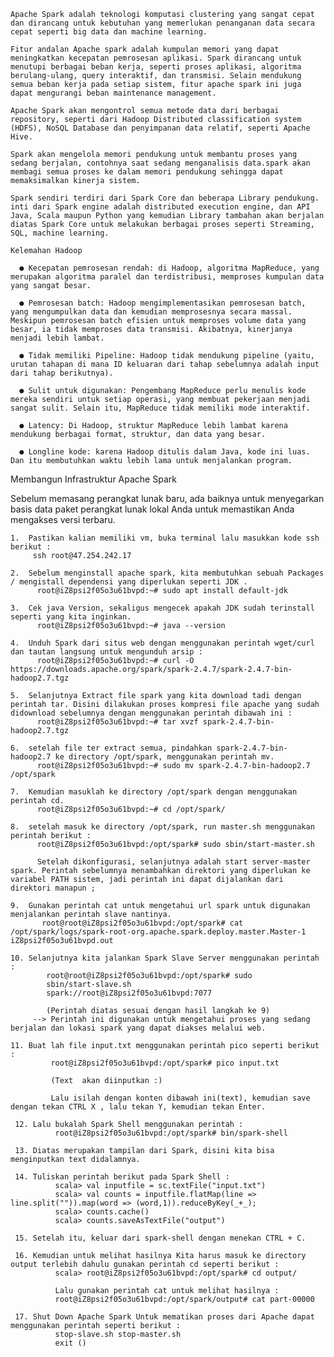     Apache Spark adalah teknologi komputasi clustering yang sangat cepat dan dirancang untuk kebutuhan yang memerlukan penanganan data secara cepat seperti big data dan machine learning.

    Fitur andalan Apache spark adalah kumpulan memori yang dapat meningkatkan kecepatan pemrosesan aplikasi. Spark dirancang untuk menutupi berbagai beban kerja, seperti proses aplikasi, algoritma berulang-ulang, query interaktif, dan transmisi. Selain mendukung semua beban kerja pada setiap sistem, fitur apache spark ini juga dapat mengurangi beban maintenance management.

    Apache Spark akan mengontrol semua metode data dari berbagai repository, seperti dari Hadoop Distributed classification system (HDFS), NoSQL Database dan penyimpanan data relatif, seperti Apache Hive.

    Spark akan mengelola memori pendukung untuk membantu proses yang sedang berjalan, contohnya saat sedang menganalisis data.spark akan membagi semua proses ke dalam memori pendukung sehingga dapat memaksimalkan kinerja sistem.

    Spark sendiri terdiri dari Spark Core dan beberapa Library pendukung. inti dari Spark engine adalah distributed execution engine, dan API Java, Scala maupun Python yang kemudian Library tambahan akan berjalan diatas Spark Core untuk melakukan berbagai proses seperti Streaming, SQL, machine learning.

    Kelemahan Hadoop

      ●	Kecepatan pemrosesan rendah: di Hadoop, algoritma MapReduce, yang merupakan algoritma paralel dan terdistribusi, memproses kumpulan data yang sangat besar.

      ●	Pemrosesan batch: Hadoop mengimplementasikan pemrosesan batch, yang mengumpulkan data dan kemudian memprosesnya secara massal. Meskipun pemrosesan batch efisien untuk memproses volume data yang besar, ia tidak memproses data transmisi. Akibatnya, kinerjanya menjadi lebih lambat.

      ●	Tidak memiliki Pipeline: Hadoop tidak mendukung pipeline (yaitu, urutan tahapan di mana ID keluaran dari tahap sebelumnya adalah input dari tahap berikutnya).

      ●	Sulit untuk digunakan: Pengembang MapReduce perlu menulis kode mereka sendiri untuk setiap operasi, yang membuat pekerjaan menjadi sangat sulit. Selain itu, MapReduce tidak memiliki mode interaktif.

      ●	Latency: Di Hadoop, struktur MapReduce lebih lambat karena mendukung berbagai format, struktur, dan data yang besar.

      ●	Longline kode: karena Hadoop ditulis dalam Java, kode ini luas. Dan itu membutuhkan waktu lebih lama untuk menjalankan program.
 

Membangun Infrastruktur Apache Spark

Sebelum memasang perangkat lunak baru, ada baiknya untuk menyegarkan basis data paket perangkat lunak lokal Anda untuk memastikan Anda mengakses versi terbaru.

    1.	Pastikan kalian memiliki vm, buka terminal lalu masukkan kode ssh berikut : 
         ssh root@47.254.242.17
         
    2.	Sebelum menginstall apache spark, kita membutuhkan sebuah Packages / mengistall dependensi yang diperlukan seperti JDK .
          root@iZ8psi2f05o3u61bvpd:~# sudo apt install default-jdk
          
    3.	Cek java Version, sekaligus mengecek apakah JDK sudah terinstall seperti yang kita inginkan.
          root@iZ8psi2f05o3u61bvpd:~# java --version
          
    4.	Unduh Spark dari situs web dengan menggunakan perintah wget/curl dan tautan langsung untuk mengunduh arsip :
          root@iZ8psi2f05o3u61bvpd:~# curl -O https://downloads.apache.org/spark/spark-2.4.7/spark-2.4.7-bin-hadoop2.7.tgz
    
    5.	Selanjutnya Extract file spark yang kita download tadi dengan perintah tar. Disini dilakukan proses kompresi file apache yang sudah didownload sebelumnya dengan menggunakan perintah dibawah ini :
          root@iZ8psi2f05o3u61bvpd:~# tar xvzf spark-2.4.7-bin-hadoop2.7.tgz 
   
    6.	setelah file ter extract semua, pindahkan spark-2.4.7-bin-hadoop2.7 ke directory /opt/spark, menggunakan perintah mv.
          root@iZ8psi2f05o3u61bvpd:~# sudo mv spark-2.4.7-bin-hadoop2.7 /opt/spark
    
    7.  Kemudian masuklah ke directory /opt/spark dengan menggunakan perintah cd.
          root@iZ8psi2f05o3u61bvpd:~# cd /opt/spark/ 
   
    8.  setelah masuk ke directory /opt/spark, run master.sh menggunakan perintah berikut :
          root@iZ8psi2f05o3u61bvpd:/opt/spark# sudo sbin/start-master.sh

          Setelah dikonfigurasi, selanjutnya adalah start server-master spark. Perintah sebelumnya menambahkan direktori yang diperlukan ke variabel PATH sistem, jadi perintah ini dapat dijalankan dari direktori manapun ;
     
    9.	Gunakan perintah cat untuk mengetahui url spark untuk digunakan menjalankan perintah slave nantinya.
           root@root@iZ8psi2f05o3u61bvpd:/opt/spark# cat /opt/spark/logs/spark-root-org.apache.spark.deploy.master.Master-1 iZ8psi2f05o3u61bvpd.out

    10. Selanjutnya kita jalankan Spark Slave Server menggunakan perintah :
            root@root@iZ8psi2f05o3u61bvpd:/opt/spark# sudo
            sbin/start-slave.sh
            spark://root@iZ8psi2f05o3u61bvpd:7077

            (Perintah diatas sesuai dengan hasil langkah ke 9)
         --> Perintah ini digunakan untuk mengetahui proses yang sedang berjalan dan lokasi spark yang dapat diakses melalui web.
    
    11. Buat lah file input.txt menggunakan perintah pico seperti berikut :   
             root@iZ8psi2f05o3u61bvpd:/opt/spark# pico input.txt
             
             (Text  akan diinputkan :)
             
             Lalu isilah dengan konten dibawah ini(text), kemudian save dengan tekan CTRL X , lalu tekan Y, kemudian tekan Enter.
    
     12. Lalu bukalah Spark Shell menggunakan perintah :
              root@iZ8psi2f05o3u61bvpd:/opt/spark# bin/spark-shell

     13. Diatas merupakan tampilan dari Spark, disini kita bisa menginputkan text didalamnya.

     14. Tuliskan perintah berikut pada Spark Shell :
              scala> val inputfile = sc.textFile("input.txt")
              scala> val counts = inputfile.flatMap(line => line.split("")).map(word => (word,1)).reduceByKey(_+_);
              scala> counts.cache()
              scala> counts.saveAsTextFile("output")
              
     15. Setelah itu, keluar dari spark-shell dengan menekan CTRL + C.
     
     16. Kemudian untuk melihat hasilnya Kita harus masuk ke directory output terlebih dahulu gunakan perintah cd seperti berikut :
              scala> root@iZ8psi2f05o3u61bvpd:/opt/spark# cd output/
              
              Lalu gunakan perintah cat untuk melihat hasilnya :
              root@iZ8psi2f05o3u61bvpd:/opt/spark/output# cat part-00000
              
     17. Shut Down Apache Spark Untuk mematikan proses dari Apache dapat menggunakan perintah seperti berikut : 
              stop-slave.sh stop-master.sh
              exit ()





